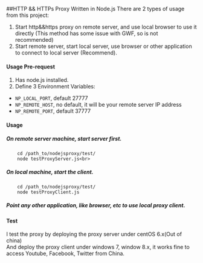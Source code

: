 ##HTTP && HTTPs Proxy Written in Node.js
There are 2 types of usage from this project:
1. Start http&&https proxy on remote server, and use local browser to use it directly (This method has some issue with GWF, so is not recommended)
2. Start remote server, start local server, use browser or other application to connect to local server (Recommend).

#### Usage Pre-request
1. Has node.js installed.<br>
2. Define 3 Environment Variables:<br>
* `NP_LOCAL_PORT`, default 27777<br>
* `NP_REMOTE_HOST`, no default, it will be your remote server IP address<br>
* `NP_REMOTE_PORT`, default 37777<br>

#### Usage
##### On remote server machine, start server first.
        cd /path_to/nodejsproxy/test/
        node testProxyServer.js<br>
##### On local machine, start the client.
        cd /path_to/nodejsproxy/test/
        node testProxyClient.js
##### Point any other application, like browser, etc to use local proxy client.

#### Test
I test the proxy by deploying the proxy server under centOS 6.x(Out of china)<br>
And deploy the proxy client under windows 7, window 8.x, it works fine to access Youtube, Facebook, Twitter from China.<br>